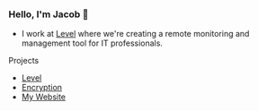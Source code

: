 ### Hello, I'm Jacob 👋

- I work at [Level](https://level.io) where we're creating a remote monitoring and management tool for IT professionals.

Projects
- [Level](https://level.io)
- [Encryption](https://encryption.io)
- [My Website](https://jacobhaug.com/)
